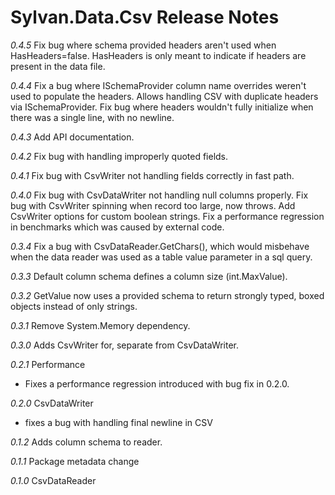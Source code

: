 # Sylvan.Data.Csv Release Notes

_0.4.5_
Fix bug where schema provided headers aren't used when HasHeaders=false. HasHeaders is only meant to indicate if headers are present in the data file.


_0.4.4_
Fix a bug where ISchemaProvider column name overrides weren't used to populate the headers.
Allows handling CSV with duplicate headers via ISchemaProvider.
Fix bug where headers wouldn't fully initialize when there was a single line, with no newline.

_0.4.3_
Add API documentation.

_0.4.2_
Fix bug with handling improperly quoted fields.

_0.4.1_
Fix bug with CsvWriter not handling fields correctly in fast path.

_0.4.0_
Fix bug with CsvDataWriter not handling null columns properly.
Fix bug with CsvWriter spinning when record too large, now throws.
Add CsvWriter options for custom boolean strings.
Fix a performance regression in benchmarks which was caused by external code.

_0.3.4_
Fix a bug with CsvDataReader.GetChars(), which would misbehave when the data reader was used as a table value parameter in a sql query.

_0.3.3_
Default column schema defines a column size (int.MaxValue).

_0.3.2_
GetValue now uses a provided schema to return strongly typed, boxed objects instead of only strings.

_0.3.1_
Remove System.Memory dependency.

_0.3.0_
Adds CsvWriter for, separate from CsvDataWriter.

_0.2.1_ Performance
- Fixes a performance regression introduced with bug fix in 0.2.0.

_0.2.0_ CsvDataWriter
- fixes a bug with handling final newline in CSV

_0.1.2_ Adds column schema to reader.

_0.1.1_ Package metadata change

_0.1.0_ CsvDataReader